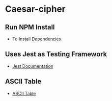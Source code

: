 # Caesar-cipher

## Run NPM Install

- To Install Dependencies

## Uses Jest as Testing Framework

- [Jest Documentation](https://jestjs.io/docs/en/es6-class-mocks)

## ASCII Table

- [ASCII Table](http://www.asciitable.com/)